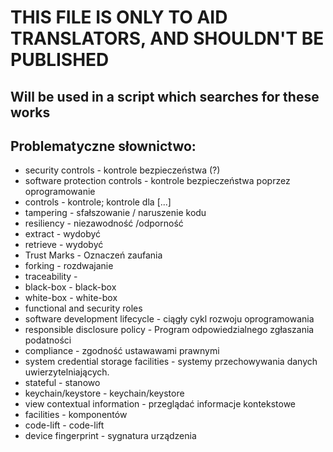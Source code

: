 # THIS FILE IS ONLY TO AID TRANSLATORS, AND SHOULDN'T BE PUBLISHED
## Will be used in a script which searches for these works

## Problematyczne słownictwo:
- security controls - kontrole bezpieczeństwa (?)
- software protection controls - kontrole bezpieczeństwa poprzez oprogramowanie
- controls - kontrole; kontrole dla [...]
- tampering - sfałszowanie / naruszenie kodu
- resiliency - niezawodność /odporność
- extract - wydobyć
- retrieve - wydobyć
- Trust Marks - Oznaczeń zaufania
- forking - rozdwajanie
- traceability -
- black-box - black-box
- white-box - white-box
- functional and security roles
- software development lifecycle - ciągły cykl rozwoju oprogramowania
- responsible disclosure policy - Program odpowiedzialnego zgłaszania podatności
- compliance - zgodność ustawawami prawnymi
- system credential storage facilities - systemy przechowywania danych uwierzytelniających.
- stateful - stanowo
- keychain/keystore - keychain/keystore
- view contextual information - przeglądać informacje kontekstowe
- facilities - komponentów
- code-lift - code-lift
- device fingerprint - sygnatura urządzenia